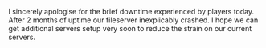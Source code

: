 I sincerely apologise for the brief downtime experienced by players today. After 2 months of uptime our fileserver inexplicably crashed. I hope we can get additional servers setup very soon to reduce the strain on our current servers.
